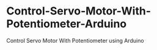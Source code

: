 # Control-Servo-Motor-With-Potentiometer-Arduino
Control Servo Motor With Potentiometer using Arduino
